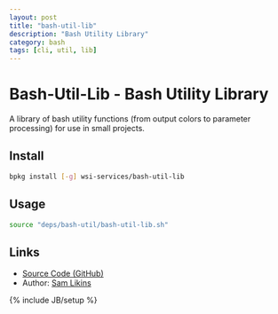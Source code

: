 ```yaml
---
layout: post
title: "bash-util-lib"
description: "Bash Utility Library"
category: bash
tags: [cli, util, lib]
---
```

# Bash-Util-Lib - Bash Utility Library

A library of bash utility functions (from output colors to parameter processing) for use in small projects.


## Install

```bash
bpkg install [-g] wsi-services/bash-util-lib
```


## Usage

```bash
source "deps/bash-util/bash-util-lib.sh"
```

## Links

* [Source Code (GitHub)](https://github.com/WSI-Services/bash-util-lib)
* Author: [Sam Likins](https://github.com/samlikins)

{% include JB/setup %}
